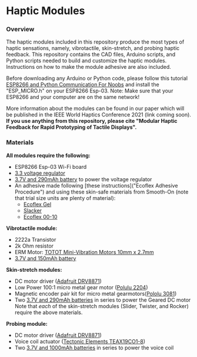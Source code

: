 # Haptic Modules

### Overview

The haptic modules included in this repository produce the most types of haptic sensations, namely, vibrotactile, skin-stretch, and probing haptic feedback. This repository contains the CAD files, Arduino scripts, and Python scripts needed to build and customize the haptic modules. Instructions on how to make the module adhesive are also included.

Before downloading any Arduino or Python code, please follow this tutorial [ESP8266 and Python Communication For Noobs](https://www.instructables.com/ESP8266-and-Python-Communication-ForNoobs/) and install the "ESP_MICRO.h" on your ESP8266 Esp-03.  Note: Make sure that your ESP8266 and your computer are on the same network!

More information about the modules can be found in our paper which will be published in the IEEE World Haptics Conference 2021 (link coming soon).
**If you use anything from this repository, please cite "Modular  Haptic  Feedback  for  Rapid  Prototyping  of  Tactile  Displays".**

### Materials

**All modules require the following:**
- ESP8266 Esp-03 Wi-Fi board
- [3.3 voltage regulator](https://www.adafruit.com/product/2745)
- [3.7V and 290mAh battery](https://tinycircuits.com/products/lithium-ion-polymer-battery-3-7v-290mah) to power the voltage regulator
- An adhesive made following [these instructions]("Ecoflex Adhesive Procedure") and using these skin-safe materials from Smooth-On (note that trial size units are plenty of material):
	- [Ecoflex Gel](https://www.smooth-on.com/products/ecoflex-gel/)
	- [Slacker](https://www.smooth-on.com/products/slacker/)
	- [Ecoflex 00-10](https://www.smooth-on.com/products/ecoflex-00-10/)

**Vibrotactile module:**
- 2222a Transistor
- 2k Ohm resistor
- ERM Motor: [TOTOT Mini-Vibration Motors 10mm x 2.7mm](https://www.amazon.com/TOTOT-Vibration-Button-Type-Vibrating-Appliances/dp/B07M5GN1YD)
- [3.7V and 150mAh battery](https://tinycircuits.com/products/lithium-ion-polymer-battery-3-7v-150mah)

**Skin-stretch modules:**
- DC motor driver ([Adafruit DRV8871](https://www.adafruit.com/product/3190))
- Low Power 100:1 micro metal gear motor ([Polulu 2204](https://www.pololu.com/product/2204))
- Magnetic encoder pair kit for micro metal gearmotors([Pololu 3081](https://www.pololu.com/product/3081))
- Two [3.7V and 290mAh batteries](https://tinycircuits.com/products/lithium-ion-polymer-battery-3-7v-290mah) in series to power the Geared DC motor
Note that *each* of the skin-stretch modules (Slider, Twister, and Rocker) require the above materials.

**Probing module:**
- DC motor driver ([Adafruit DRV8871](https://www.adafruit.com/product/3190))
- Voice coil actuator ([Tectonic Elements TEAX19CO1-8](https://www.parts-express.com/Tectonic-TEAX19C01-8-19mm-Metal-Cup-Exciter-8-Ohm-297-208))
- Two [3.7V and 1000mAh batteries](https://tinycircuits.com/products/lithium-ion-polymer-battery-3-7v-1000mah) in series to power the voice coil